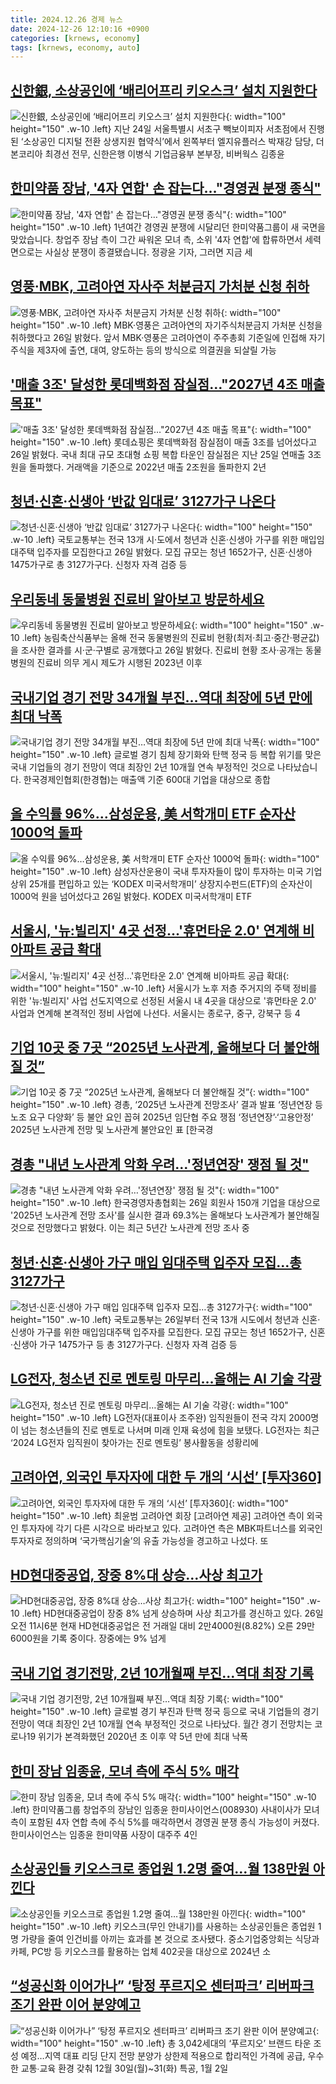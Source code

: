```yaml
---
title: 2024.12.26 경제 뉴스
date: 2024-12-26 12:10:16 +0900
categories: [krnews, economy]
tags: [krnews, economy, auto]
---
```

## [신한銀, 소상공인에 ‘배리어프리 키오스크’ 설치 지원한다](https://n.news.naver.com/mnews/article/018/0005913388)

![신한銀, 소상공인에 ‘배리어프리 키오스크’ 설치 지원한다](https://mimgnews.pstatic.net/image/origin/018/2024/12/26/5913388.jpg?type=nf220_150){: width="100" height="150" .w-10 .left}
지난 24일 서울특별시 서초구 빽보이피자 서초점에서 진행된 ‘소상공인 디지털 전환 상생지원 협약식’에서 왼쪽부터 엘지유플러스 박재강 담당, 더본코리아 최경선 전무, 신한은행 이병식 기업금융부 본부장, 비버웍스 김종윤

## [한미약품 장남, '4자 연합' 손 잡는다…"경영권 분쟁 종식"](https://n.news.naver.com/mnews/article/374/0000417529)

![한미약품 장남, '4자 연합' 손 잡는다…"경영권 분쟁 종식"](https://mimgnews.pstatic.net/image/origin/374/2024/12/26/417529.jpg?type=nf220_150){: width="100" height="150" .w-10 .left}
1년여간 경영권 분쟁에 시달리던 한미약품그룹이 새 국면을 맞았습니다. 창업주 장남 측이 그간 싸워온 모녀 측, 소위 '4자 연합'에 합류하면서 세력 면으로는 사실상 분쟁이 종결됐습니다. 정광윤 기자, 그러면 지금 세

## [영풍·MBK, 고려아연 자사주 처분금지 가처분 신청 취하](https://n.news.naver.com/mnews/article/008/0005133357)

![영풍·MBK, 고려아연 자사주 처분금지 가처분 신청 취하](https://mimgnews.pstatic.net/image/origin/008/2024/12/26/5133357.jpg?type=nf220_150){: width="100" height="150" .w-10 .left}
MBK·영풍은 고려아연의 자기주식처분금지 가처분 신청을 취하했다고 26일 밝혔다. 앞서 MBK·영풍은 고려아연이 주주총회 기준일에 인접해 자기주식을 제3자에 출연, 대여, 양도하는 등의 방식으로 의결권을 되살릴 가능

## ['매출 3조' 달성한 롯데백화점 잠실점…"2027년 4조 매출 목표"](https://n.news.naver.com/mnews/article/003/0012981185)

!['매출 3조' 달성한 롯데백화점 잠실점…"2027년 4조 매출 목표"](https://mimgnews.pstatic.net/image/origin/003/2024/12/26/12981185.jpg?type=nf220_150){: width="100" height="150" .w-10 .left}
롯데쇼핑은 롯데백화점 잠실점이 매출 3조를 넘어섰다고 26일 밝혔다. 국내 최대 규모 초대형 쇼핑 복합 타운인 잠실점은 지난 25일 연매출 3조원을 돌파했다. 거래액을 기준으로 2022년 매출 2조원을 돌파한지 2년

## [청년·신혼·신생아 ‘반값 임대료’ 3127가구 나온다](https://n.news.naver.com/mnews/article/011/0004432174)

![청년·신혼·신생아 ‘반값 임대료’ 3127가구 나온다](https://mimgnews.pstatic.net/image/origin/011/2024/12/26/4432174.jpg?type=nf220_150){: width="100" height="150" .w-10 .left}
국토교통부는 전국 13개 시·도에서 청년과 신혼·신생아 가구를 위한 매입임대주택 입주자를 모집한다고 26일 밝혔다. 모집 규모는 청년 1652가구, 신혼·신생아 1475가구로 총 3127가구다. 신청자 자격 검증 등

## [우리동네 동물병원 진료비 알아보고 방문하세요](https://n.news.naver.com/mnews/article/003/0012981641)

![우리동네 동물병원 진료비 알아보고 방문하세요](https://mimgnews.pstatic.net/image/origin/003/2024/12/26/12981641.jpg?type=nf220_150){: width="100" height="150" .w-10 .left}
농림축산식품부는 올해 전국 동물병원의 진료비 현황(최저·최고·중간·평균값)을 조사한 결과를 시·군·구별로 공개했다고 26일 밝혔다. 진료비 현황 조사·공개는 동물병원의 진료비 의무 게시 제도가 시행된 2023년 이후

## [국내기업 경기 전망 34개월 부진…역대 최장에 5년 만에 최대 낙폭](https://n.news.naver.com/mnews/article/056/0011864296)

![국내기업 경기 전망 34개월 부진…역대 최장에 5년 만에 최대 낙폭](https://mimgnews.pstatic.net/image/origin/056/2024/12/26/11864296.jpg?type=nf220_150){: width="100" height="150" .w-10 .left}
글로벌 경기 침체 장기화와 탄핵 정국 등 복합 위기를 맞은 국내 기업들의 경기 전망이 역대 최장인 2년 10개월 연속 부정적인 것으로 나타났습니다. 한국경제인협회(한경협)는 매출액 기준 600대 기업을 대상으로 종합

## [올 수익률 96%…삼성운용, 美 서학개미 ETF 순자산 1000억 돌파](https://n.news.naver.com/mnews/article/011/0004432265)

![올 수익률 96%…삼성운용, 美 서학개미 ETF 순자산 1000억 돌파](https://mimgnews.pstatic.net/image/origin/011/2024/12/26/4432265.jpg?type=nf220_150){: width="100" height="150" .w-10 .left}
삼성자산운용이 국내 투자자들이 많이 투자하는 미국 기업 상위 25개를 편입하고 있는 ‘KODEX 미국서학개미’ 상장지수펀드(ETF)의 순자산이 1000억 원을 넘어섰다고 26일 밝혔다. KODEX 미국서학개미 ETF

## [서울시, '뉴:빌리지' 4곳 선정…'휴먼타운 2.0' 연계해 비아파트 공급 확대](https://n.news.naver.com/mnews/article/421/0007987532)

![서울시, '뉴:빌리지' 4곳 선정…'휴먼타운 2.0' 연계해 비아파트 공급 확대](https://mimgnews.pstatic.net/image/origin/421/2024/12/26/7987532.jpg?type=nf220_150){: width="100" height="150" .w-10 .left}
서울시가 노후 저층 주거지의 주택 정비를 위한 '뉴:빌리지' 사업 선도지역으로 선정된 서울시 내 4곳을 대상으로 '휴먼타운 2.0' 사업과 연계해 본격적인 정비 사업에 나선다. 서울시는 종로구, 중구, 강북구 등 4

## [기업 10곳 중 7곳 “2025년 노사관계, 올해보다 더 불안해질 것”](https://n.news.naver.com/mnews/article/016/0002407589)

![기업 10곳 중 7곳 “2025년 노사관계, 올해보다 더 불안해질 것”](https://mimgnews.pstatic.net/image/origin/016/2024/12/26/2407589.jpg?type=nf220_150){: width="100" height="150" .w-10 .left}
경총, ‘2025년 노사관계 전망조사’ 결과 발표 ‘정년연장 등 노조 요구 다양화’ 등 불안 요인 꼽혀 2025년 임단협 주요 쟁점 ‘정년연장’·‘고용안정’ 2025년 노사관계 전망 및 노사관계 불안요인 표 [한국경

## [경총 "내년 노사관계 악화 우려…'정년연장' 쟁점 될 것"](https://n.news.naver.com/mnews/article/421/0007987466)

![경총 "내년 노사관계 악화 우려…'정년연장' 쟁점 될 것"](https://mimgnews.pstatic.net/image/origin/421/2024/12/26/7987466.jpg?type=nf220_150){: width="100" height="150" .w-10 .left}
한국경영자총협회는 26일 회원사 150개 기업을 대상으로 '2025년 노사관계 전망 조사'를 실시한 결과 69.3%는 올해보다 노사관계가 불안해질 것으로 전망했다고 밝혔다. 이는 최근 5년간 노사관계 전망 조사 중

## [청년·신혼·신생아 가구 매입 임대주택 입주자 모집…총 3127가구](https://n.news.naver.com/mnews/article/654/0000098769)

![청년·신혼·신생아 가구 매입 임대주택 입주자 모집…총 3127가구](https://mimgnews.pstatic.net/image/origin/654/2024/12/26/98769.jpg?type=nf220_150){: width="100" height="150" .w-10 .left}
국토교통부는 26일부터 전국 13개 시도에서 청년과 신혼·신생아 가구를 위한 매입임대주택 입주자를 모집한다. 모집 규모는 청년 1652가구, 신혼·신생아 가구 1475가구 등 총 3127가구다. 신청자 자격 검증 등

## [LG전자, 청소년 진로 멘토링 마무리…올해는 AI 기술 각광](https://n.news.naver.com/mnews/article/138/0002188519)

![LG전자, 청소년 진로 멘토링 마무리…올해는 AI 기술 각광](https://mimgnews.pstatic.net/image/origin/138/2024/12/26/2188519.jpg?type=nf220_150){: width="100" height="150" .w-10 .left}
LG전자(대표이사 조주완) 임직원들이 전국 각지 2000명이 넘는 청소년들의 진로 멘토로 나서며 미래 인재 육성에 힘을 보탰다. LG전자는 최근 ‘2024 LG전자 임직원이 찾아가는 진로 멘토링’ 봉사활동을 성황리에

## [고려아연, 외국인 투자자에 대한 두 개의 ‘시선’ [투자360]](https://n.news.naver.com/mnews/article/016/0002407266)

![고려아연, 외국인 투자자에 대한 두 개의 ‘시선’ [투자360]](https://mimgnews.pstatic.net/image/origin/016/2024/12/25/2407266.jpg?type=nf220_150){: width="100" height="150" .w-10 .left}
최윤범 고려아연 회장 [고려아연 제공] 고려아연 측이 외국인 투자자에 각기 다른 시각으로 바라보고 있다. 고려아연 측은 MBK파트너스를 외국인 투자자로 정의하며 ‘국가핵심기술’의 유출 가능성을 경고하고 나섰다. 또

## [HD현대중공업, 장중 8%대 상승…사상 최고가](https://n.news.naver.com/mnews/article/003/0012981702)

![HD현대중공업, 장중 8%대 상승…사상 최고가](https://mimgnews.pstatic.net/image/origin/003/2024/12/26/12981702.jpg?type=nf220_150){: width="100" height="150" .w-10 .left}
HD현대중공업이 장중 8% 넘게 상승하며 사상 최고가를 경신하고 있다. 26일 오전 11시6분 현재 HD현대중공업은 전 거래일 대비 2만4000원(8.82%) 오른 29만6000원을 기록 중이다. 장중에는 9% 넘게

## [국내 기업 경기전망, 2년 10개월째 부진…역대 최장 기록](https://n.news.naver.com/mnews/article/025/0003410573)

![국내 기업 경기전망, 2년 10개월째 부진…역대 최장 기록](https://mimgnews.pstatic.net/image/origin/025/2024/12/26/3410573.jpg?type=nf220_150){: width="100" height="150" .w-10 .left}
글로벌 경기 부진과 탄핵 정국 등으로 국내 기업들의 경기 전망이 역대 최장인 2년 10개월 연속 부정적인 것으로 나타났다. 월간 경기 전망치는 코로나19 위기가 본격화했던 2020년 초 이후 약 5년 만에 최대 낙폭

## [한미 장남 임종윤, 모녀 측에 주식 5% 매각](https://n.news.naver.com/mnews/article/011/0004432239)

![한미 장남 임종윤, 모녀 측에 주식 5% 매각](https://mimgnews.pstatic.net/image/origin/011/2024/12/26/4432239.jpg?type=nf220_150){: width="100" height="150" .w-10 .left}
한미약품그룹 창업주의 장남인 임종윤 한미사이언스(008930) 사내이사가 모녀 측이 포함된 4자 연합 측에 주식 5%를 매각하면서 경영권 분쟁 종식 가능성이 커졌다. 한미사이언스는 임종윤 한미약품 사장이 대주주 4인

## [소상공인들 키오스크로 종업원 1.2명 줄여…월 138만원 아낀다](https://n.news.naver.com/mnews/article/022/0003997617)

![소상공인들 키오스크로 종업원 1.2명 줄여…월 138만원 아낀다](https://mimgnews.pstatic.net/image/origin/022/2024/12/25/3997617.jpg?type=nf220_150){: width="100" height="150" .w-10 .left}
키오스크(무인 안내기)를 사용하는 소상공인들은 종업원 1명 가량을 줄여 인건비를 아끼는 효과를 본 것으로 조사됐다. 중소기업중앙회는 식당과 카페, PC방 등 키오스크를 활용하는 업체 402곳을 대상으로 2024년 소

## [“성공신화 이어가나” ‘탕정 푸르지오 센터파크’ 리버파크 조기 완판 이어 분양예고](https://n.news.naver.com/mnews/article/016/0002407446)

![“성공신화 이어가나” ‘탕정 푸르지오 센터파크’ 리버파크 조기 완판 이어 분양예고](https://mimgnews.pstatic.net/image/origin/016/2024/12/26/2407446.jpg?type=nf220_150){: width="100" height="150" .w-10 .left}
총 3,042세대의 ‘푸르지오’ 브랜드 타운 조성 예정…지역 대표 리딩 단지 전망 분양가 상한제 적용으로 합리적인 가격에 공급, 우수한 교통∙교육 환경 갖춰 12월 30일(월)~31(화) 특공, 1월 2일


